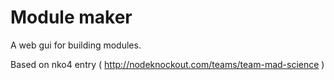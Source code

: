 # Module maker

A web gui for building modules.

Based on nko4 entry ( http://nodeknockout.com/teams/team-mad-science )

